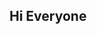 ## Hi Everyone

<!--
**Mrunmai2301/Mrunmai2301** is a ✨ _special_ ✨ repository because its `README.md` (this file) appears on your GitHub profile.

Here are some ideas to get you started:

- 🔭 I’m BTech IT student
- 
-->
